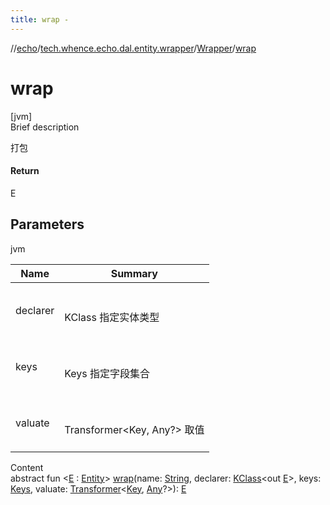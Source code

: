 ```yaml
---
title: wrap -
---
```

//[echo](../../index.md)/[tech.whence.echo.dal.entity.wrapper](../index.md)/[Wrapper](index.md)/[wrap](wrap.md)



# wrap  
[jvm]  
Brief description  


打包



#### Return  


E



## Parameters  
  
jvm  
  
|  Name|  Summary| 
|---|---|
| declarer| <br><br>KClass<out E> 指定实体类型<br><br>
| keys| <br><br>Keys 指定字段集合<br><br>
| valuate| <br><br>Transformer<Key, Any?> 取值<br><br>
  
  
Content  
abstract fun <[E](wrap.md) : [Entity](../../tech.whence.echo.dal.entity/-entity/index.md)> [wrap](wrap.md)(name: [String](https://kotlinlang.org/api/latest/jvm/stdlib/kotlin/-string/index.html), declarer: [KClass](https://kotlinlang.org/api/latest/jvm/stdlib/kotlin.reflect/-k-class/index.html)<out [E](wrap.md)>, keys: [Keys](../../tech.whence.echo.dal.schema.key/-keys/index.md), valuate: [Transformer](../../tech.whence.echo.function/-transformer/index.md)<[Key](../../tech.whence.echo.dal.schema.key/-key/index.md), [Any](https://kotlinlang.org/api/latest/jvm/stdlib/kotlin/-any/index.html)?>): [E](wrap.md)  



